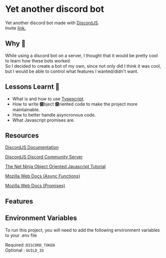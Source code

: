 
# Yet another discord bot

Yet another discord bot made with [DiscordJS](https://discord.js.org).  
Invite [link.](https://discord.com/api/oauth2/authorize?client_id=923820925651144724&permissions=8&scope=bot%20applications.commands)
## Why 🤔
While using a discord bot on a server, I thought that it would be pretty cool to 
learn how these bots worked.  
So I decided to create a bot of my own, since not only did I
think it was cool, but I would be able to control what features I wanted/didn't want.
## Lessons Learnt 📖
- What is and how to use [Typescript](https://www.typescriptlang.org/).
- How to write 🅾️bject 🅾️riented code to make the project more maintainable.
- How to better handle asyncronous code.
- What Javascript promises are.
## Resources
[DiscordJS Documentation](https://discord.js.org/#/docs/main/stable/general/welcome) 

[DiscordJS Discord Community Server](https://discord.gg/djs)

[The Net Ninja Object Oriented Javascript Tutorial](https://www.youtube.com/watch?v=4l3bTDlT6ZI&list=PL4cUxeGkcC9i5yvDkJgt60vNVWffpblB7&ab_channel=TheNetNinja)

[Mozilla Web Docs (Async Functions)](https://developer.mozilla.org/en-US/docs/Web/JavaScript/Reference/Statements/async_function)

[Mozilla Web Docs (Promises)](https://developer.mozilla.org/en-US/docs/Web/JavaScript/Reference/Global_Objects/Promise)

## Features
## Environment Variables
To run this project, you will need to add the following environment variables to your .env file

Required :`DISCORD_TOKEN`  
Optional : `GUILD_ID`